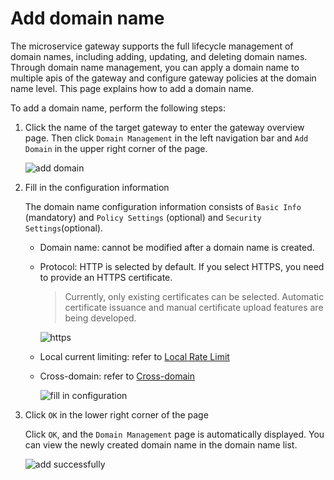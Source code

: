 # Add domain name

The microservice gateway supports the full lifecycle management of domain names, including adding, updating, and deleting domain names. Through domain name management, you can apply a domain name to multiple apis of the gateway and configure gateway policies at the domain name level. This page explains how to add a domain name.

To add a domain name, perform the following steps:

1. Click the name of the target gateway to enter the gateway overview page. Then click `Domain Management` in the left navigation bar and `Add Domain` in the upper right corner of the page.

    ![add domain](https://docs.daocloud.io/daocloud-docs-images/docs/en/docs/skoala/gateway/domain/images/add-domain-1.png)

2. Fill in the configuration information

    The domain name configuration information consists of `Basic Info` (mandatory) and `Policy Settings` (optional) and `Security Settings`(optional).

    - Domain name: cannot be modified after a domain name is created.
    - Protocol: HTTP is selected by default. If you select HTTPS, you need to provide an HTTPS certificate.

        > Currently, only existing certificates can be selected. Automatic certificate issuance and manual certificate upload features are being developed.

        ![https](https://docs.daocloud.io/daocloud-docs-images/docs/en/docs/skoala/gateway/domain/images/add-domain-https.png)

    - Local current limiting: refer to [Local Rate Limit](../api/api-policy.md#_6)
    - Cross-domain: refer to [Cross-domain](domain-policy.md#_2)

        ![fill in configuration](https://docs.daocloud.io/daocloud-docs-images/docs/en/docs/skoala/gateway/domain/images/add-domain-2.png)


3. Click `OK` in the lower right corner of the page

    Click `OK`, and the `Domain Management` page is automatically displayed. You can view the newly created domain name in the domain name list.

    ![add successfully](https://docs.daocloud.io/daocloud-docs-images/docs/en/docs/skoala/gateway/domain/images/domain-bingo.png)
